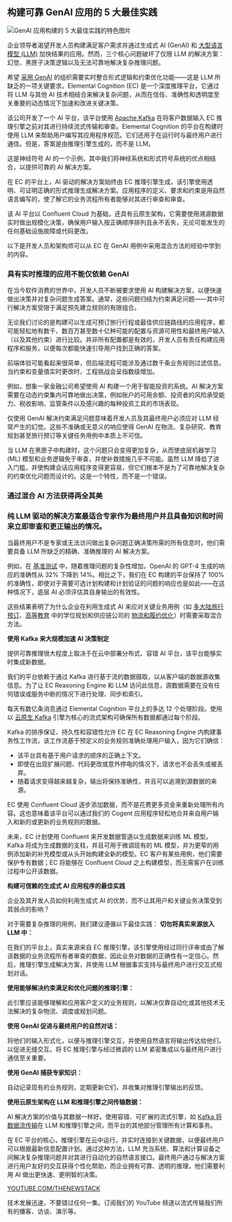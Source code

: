 ## 构建可靠 GenAI 应用的 5 大最佳实践

![GenAI 应用构建的 5 大最佳实践的特色图片](https://cdn.thenewstack.io/media/2024/06/fea8d48e-travel-1024x576.jpg)

企业领导者渴望开发人员构建满足客户需求并通过生成式 AI (GenAI) 和 [大型语言模型 (LLM)](https://roadmap.sh/guides/introduction-to-llms) 加快结果的应用。然而，三个核心问题破坏了仅限 LLM 的解决方案：幻觉、黑匣子决策逻辑以及无法可靠地解决复杂推理问题。

希望 [采用 GenAI](https://thenewstack.io/ai/) 的组织需要实时整合形式逻辑和约束优化功能——这是 LLM 所缺乏的一项关键要求。Elemental Cognition (EC) 是一个深度推理平台，它通过将 LLM 与其他 AI 技术相结合来解决复杂问题，从而在信任、准确性和透明度至关重要的动态情况下加速和改进关键决策。

该公司开发了一个 AI 平台，该平台使用 [Apache Kafka](https://thenewstack.io/apache-kafka-primer/) 在将客户数据输入 EC 推理引擎之前对其进行持续流式传输和审查。Elemental Cognition 的平台在构建时使用 LLM 来帮助用户编写其应用程序规范。它们还用于在运行时与最终用户进行通信。但是，答案是由推理引擎生成的，而不是 LLM。

这是神经符号 AI 的一个示例，其中我们将神经系统和形式符号系统的优点相结合，以提供可靠的 AI 解决方案。

在 EC 的平台上，AI 驱动的解决方案始终由 EC 推理引擎生成，该引擎使用透明、可证明正确的形式推理生成解决方案。应用程序的定义、要求和约束是用自然语言编写的，使了解它的业务流程所有者能够对其进行审查和审查。

该 AI 平台以 Confluent Cloud 为基础，还具有云原生架构，它需要使用溯源数据实时做出规模化决策，确保用户输入按正确顺序排列且永不丢失，无论可能发生的任何基础设施故障或代码更改。

以下是开发人员和架构师可以从 EC 在 GenAI 用例中采用混合方法的经验中学到的内容。

### 具有实时推理的应用不能仅依赖 GenAI

在当今软件消费的世界中，开发人员不断被要求使用 AI 构建解决方案，以便快速做出决策并对复杂问题生成答案。通常，这些问题归结为约束满足问题——其中可行解决方案受限于满足预先建立规则的有限组合。

无论我们讨论的是构建可以生成可预订旅行行程或最佳供应链路线的应用程序，都可能轻松地有数千、数百万甚至数十亿种可能的配置与资源可用性和最终用户输入（以及其他约束）进行比较。并非所有配置都是有效的，开发人员有责任构建应用程序和服务，以便每次都能快速引导用户找到正确的答案。

前端体验可能看起来很简单，但后端流程可能涉及通过数千条业务规则过滤信息。当约束和变量值实时更改时，工程挑战会呈指数级增加。

例如，想象一家金融公司希望使用 AI 构建一个用于智能投资的系统。AI 解决方案需要在动态约束集内可靠地做出决策，例如账户的可用余额、投资者的风险承受能力、税收影响、监管条件以及感兴趣的每种投资工具的市场表现。

仅使用 GenAI 解决约束满足问题意味着开发人员及其最终用户必须应对 LLM 经常产生的幻觉。这些不准确或无意义的响应使得 GenAI 在物流、复杂研究、教育规划甚至旅行预订等关键任务用例中本质上不可信。

当 LLM 在黑匣子中构建时，这个问题只会变得更加复杂，从而使底层机器学习 (ML) 模型和业务逻辑免于审查，并使补救措施几乎不可能。虽然 LLM 降低了进入门槛，并使构建会话应用程序变得更容易，但它们根本不是为了可靠地解决复杂的约束优化问题而设计的。这是一个特性，而不是一个错误。

### 通过混合 AI 方法获得两全其美
### 纯 LLM 驱动的解决方案最适合专家作为最终用户并且具备知识和时间来立即审查和更正输出的情况。

当最终用户不是专家或无法访问做出复杂问题正确决策所需的所有信息时，他们需要具备 LLM 所缺乏的精确、准确推理的 AI 解决方案。

例如，在 [基准测试](https://ec.ai/performance-benchmarks/) 中，随着推理问题的复杂性增加，OpenAI 的 GPT-4 生成的响应的准确性从 32% 下降到 14%。相比之下，我们在 EC 构建的平台保持了 100% 的准确性，即使对于需要可选计划构建和计划验证的问题的响应也是如此——在这种情况下，底层 AI 必须评估其自身输出的有效性。

这些结果表明了为什么企业在利用生成式 AI 来应对关键业务用例（如 [多大陆旅行预订](https://ec.ai/solutions-travel/)、[高等教育](https://ec.ai/solutions-higher-ed/) 中的学位规划和供应链公司的 [物流和履约优化](https://ec.ai/supply-chain/)）时需要采取混合方法。

**使用 Kafka 来大规模加速 AI 决策制定**

提供可靠推理很大程度上取决于在云中部署分布式、容错 AI 平台，该平台能够实时集成新数据。

我们的平台依赖于通过 Kafka 进行基于流的数据摄取，以从客户端的数据源收集信息。为了让 EC Reasoning Engine 和 LLM 访问此信息，源数据需要在没有任何错误或服务中断的情况下进行处理、同步和索引。

每天有数亿条消息通过 Elemental Cognition 平台上的多达 12 个处理阶段。使用以 [云原生 Kafka](https://thenewstack.io/from-pets-to-cattle-going-cloud-native-with-apache-kafka/) 引擎为核心的流式架构可确保所有数据都通过每个阶段。

Kafka 的排序保证、持久性和容错性允许 EC 在 EC Reasoning Engine 内构建事务性工作流，该工作流基于预定义的业务规则准确处理用户输入，因为它们确信：

- 该平台具有基于用户请求的顺序的正确上下文。
- 即使在出现扩展问题、代码更改或意外停电的情况下，请求也不会丢失或被丢弃。
- 随着请求变得越来越复杂，输出将保持准确性，并且可以追溯到源数据的来源。

EC 使用 Confluent Cloud 逐步添加数据，而不是花费更多资金来重新处理所有内容。这也意味着该平台可以通过我们的 Cogent 应用程序轻松地合并来自用户输入和新的或更新的业务规则的数据。

未来，EC 计划使用 Confluent 来开发数据管道以生成数据来训练 ML 模型。Kafka 将成为生成数据的支柱，并且可用于微调现有的 ML 模型，并为更窄的用例添加新的补充模型或从头开始构建全新的模型。EC 客户有某些用例，他们需要保护专有数据；EC 将能够在 Confluent Cloud 之上构建模型，而无需客户在训练过程中公开该数据。

**构建可信赖的生成式 AI 应用程序的最佳实践**

企业及其开发人员如何利用生成式 AI 的优势，而不让其用户和关键业务决策受到其弱点的影响？

对于需要复杂推理的用例，我们建议遵循以下最佳实践：
**切勿将真实来源放入 LLM 中：**

在我们的平台上，真实来源来自 EC 推理引擎，该引擎使用经过同行评审或由了解该数据的业务流程所有者审查的数据，因此业务对数据的正确性有一定信心。然后，推理引擎生成解决方案，并使用 LLM 根据事实支持与最终用户进行交互式规划对话。

**使用能够解决约束满足和优化问题的推理引擎：**

此引擎应该能够理解和应用客户定义的业务规则，以解决仅靠自动化或其他技术无法解决的复杂物流、调度或规划问题。

**使用 GenAI 促进与最终用户的自然对话：**

将他们的输入形式化，以便与推理引擎交互，并使用自然语言将输出传达给他们，以促进无缝交互。将 EC 推理引擎与经过微调的 LLM 紧密集成以与最终用户进行通信至关重要。

**使用 GenAI 捕获专家知识：**

自动记录现有的业务规则，定期更新它们，并收集对推理引擎输出的反馈。

**使用云原生架构在 LLM 和推理引擎之间传输数据：**

AI 解决方案的价值与其数据一样好。使用容错、可扩展的流式引擎，如 [Kafka 将数据流传输](https://thenewstack.io/confluent-proactive-support-aims-to-speed-resolution-of-kafka-streaming-data-issues/)在 LLM 和推理引擎之间，而平台的其他部分管理所有计算和事务。

在 EC 平台的核心，推理引擎在云中运行，并实时连接到关键数据，以便最终用户可以根据最新信息配置计划。通过这种方法，LLM 充当系统、算法和计算设备之间解决复杂推理问题并对其进行自动化的自然语言接口。最终用户通过与解决方案进行用户友好的交互获得个性化帮助，而企业拥有可靠、透明的推理，他们需要利用 AI 做出更快速、更明智的决策。

[YOUTUBE.COM/THENEWSTACK](https://youtube.com/thenewstack?sub_confirmation=1)

技术发展迅速，不要错过任何一集。订阅我们的 YouTube 频道以流式传输我们所有的播客、访谈、演示等。